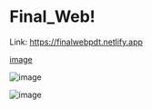 # Final_Web!
Link: https://finalwebpdt.netlify.app

[image](https://user-images.githubusercontent.com/73537516/159104026-b39c27f6-cdab-4133-bcbf-24c14dd8d9bc.png)

![image](https://user-images.githubusercontent.com/73537516/159104050-860b6b61-5cea-483a-8e2f-2f02167ef96e.png)

![image](https://user-images.githubusercontent.com/73537516/159104060-15c51f81-79b5-4f4b-b025-447a1971970d.png)

